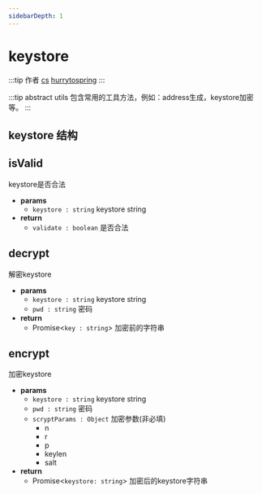 ```yaml
---
sidebarDepth: 1
---
```


# keystore

:::tip 作者
[cs](https://github.com/lovelycs)
[hurrytospring](https://github.com/hurrytospring)
:::

:::tip abstract
utils 包含常用的工具方法，例如：address生成，keystore加密等。
::: 

## keystore 结构

## isValid 
keystore是否合法

- **params**
  - `keystore : string` keystore string
- **return**
  - `validate : boolean` 是否合法

## decrypt
解密keystore

- **params**
  - `keystore : string` keystore string
  - `pwd : string` 密码
- **return**
  - Promise<`key : string`> 加密前的字符串

## encrypt
加密keystore

- **params**
  - `keystore : string` keystore string
  - `pwd : string` 密码
  - `scryptParams : Object` 加密参数(非必填)
    - n
    - r
    - p
    - keylen
    - salt
- **return**
  - Promise<`keystore: string`> 加密后的keystore字符串
